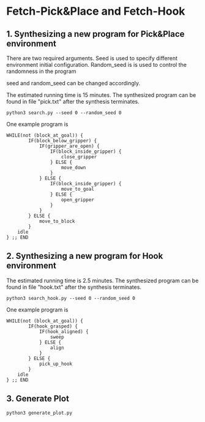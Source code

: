 # Fetch-Pick&Place and Fetch-Hook

## 1.  Synthesizing a new program for Pick&Place environment 
There are two required arguments. Seed is used to specify different environment initial configuration. Random_seed is is used to control the randomness in the program


seed and random_seed can be changed accordingly.

The estimated running time is 15 minutes. The synthesized program can be found in file "pick.txt" after the synthesis terminates.
```
python3 search.py --seed 0 --random_seed 0
```

One example program is 
```
WHILE(not (block_at_goal)) { 
        IF(block_below_gripper) { 
            IF(gripper_are_open) { 
                IF(block_inside_gripper) { 
                    close_gripper
                } ELSE { 
                    move_down
                }
            } ELSE { 
                IF(block_inside_gripper) { 
                    move_to_goal
                } ELSE { 
                    open_gripper
                }
            }
        } ELSE { 
            move_to_block
        } 
    idle
} ;; END
```


## 2. Synthesizing a new program for Hook environment

The estimated running time is 2.5 minutes. The synthesized program can be found in file "hook.txt" after the synthesis terminates.
```
python3 search_hook.py --seed 0 --random_seed 0
```

One example program is
```
WHILE(not (block_at_goal)) { 
        IF(hook_grasped) { 
            IF(hook_aligned) { 
                sweep
            } ELSE { 
                align
            }
        } ELSE { 
            pick_up_hook
        } 
    idle
} ;; END
```

## 3. Generate Plot
```
python3 generate_plot.py
```